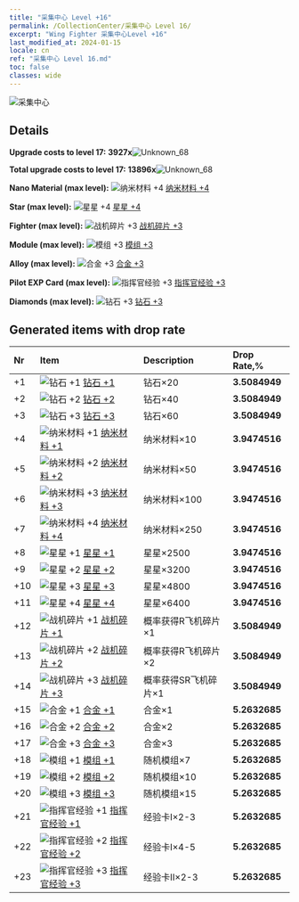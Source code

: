 ```yaml
---
title: "采集中心 Level +16"
permalink: /CollectionCenter/采集中心 Level 16/
excerpt: "Wing Fighter 采集中心Level +16"
last_modified_at: 2024-01-15
locale: cn
ref: "采集中心 Level 16.md"
toc: false
classes: wide
---
```



  ![采集中心](/images/bh_img6.png)

## Details

 **Upgrade costs to level 17:** **3927x**![Unknown_68](/images/item/bh_img25_p.png)

 **Total upgrade costs to level 17:** **13896x**![Unknown_68](/images/item/bh_img25_p.png)

 **Nano Material (max level):** ![纳米材料 +4](/images/cc/CC_Nano_Material_4_p.png) [纳米材料 +4](/CollectionCenter/纳米材料_4/)

 **Star (max level):** ![星星 +4](/images/cc/CC_Star_4_p.png) [星星 +4](/CollectionCenter/星星_4/)

 **Fighter (max level):** ![战机碎片 +3](/images/cc/CC_Fighter_Shard_3_p.png) [战机碎片 +3](/CollectionCenter/战机碎片_3/)

 **Module (max level):** ![模组 +3](/images/cc/CC_Module_3_p.png) [模组 +3](/CollectionCenter/模组_3/)

 **Alloy (max level):** ![合金 +3](/images/cc/CC_Alloy_Plate_3_p.png) [合金 +3](/CollectionCenter/合金_3/)

 **Pilot EXP Card (max level):** ![指挥官经验 +3](/images/cc/CC_Pilot_EXP_Card_3_p.png) [指挥官经验 +3](/CollectionCenter/指挥官经验_3/)

 **Diamonds (max level):** ![钻石 +3](/images/cc/CC_Diamond_3_p.png) [钻石 +3](/CollectionCenter/钻石_3/)

## Generated items with drop rate

  |  Nr |     Item   |    Description   |  Drop Rate,% |
  |:----|:-----------|:-----------------|:-------------|
  | +1 | ![钻石 +1](/images/cc/CC_Diamond_1_p.png) [钻石 +1](/CollectionCenter/钻石_1/) | 钻石×20 | **3.5084949** |
  | +2 | ![钻石 +2](/images/cc/CC_Diamond_2_p.png) [钻石 +2](/CollectionCenter/钻石_2/) | 钻石×40 | **3.5084949** |
  | +3 | ![钻石 +3](/images/cc/CC_Diamond_3_p.png) [钻石 +3](/CollectionCenter/钻石_3/) | 钻石×60 | **3.5084949** |
  | +4 | ![纳米材料 +1](/images/cc/CC_Nano_Material_1_p.png) [纳米材料 +1](/CollectionCenter/纳米材料_1/) | 纳米材料×10 | **3.9474516** |
  | +5 | ![纳米材料 +2](/images/cc/CC_Nano_Material_2_p.png) [纳米材料 +2](/CollectionCenter/纳米材料_2/) | 纳米材料×50 | **3.9474516** |
  | +6 | ![纳米材料 +3](/images/cc/CC_Nano_Material_3_p.png) [纳米材料 +3](/CollectionCenter/纳米材料_3/) | 纳米材料×100 | **3.9474516** |
  | +7 | ![纳米材料 +4](/images/cc/CC_Nano_Material_4_p.png) [纳米材料 +4](/CollectionCenter/纳米材料_4/) | 纳米材料×250 | **3.9474516** |
  | +8 | ![星星 +1](/images/cc/CC_Star_1_p.png) [星星 +1](/CollectionCenter/星星_1/) | 星星×2500 | **3.9474516** |
  | +9 | ![星星 +2](/images/cc/CC_Star_2_p.png) [星星 +2](/CollectionCenter/星星_2/) | 星星×3200 | **3.9474516** |
  | +10 | ![星星 +3](/images/cc/CC_Star_3_p.png) [星星 +3](/CollectionCenter/星星_3/) | 星星×4800 | **3.9474516** |
  | +11 | ![星星 +4](/images/cc/CC_Star_4_p.png) [星星 +4](/CollectionCenter/星星_4/) | 星星×6400 | **3.9474516** |
  | +12 | ![战机碎片 +1](/images/cc/CC_Fighter_Shard_1_p.png) [战机碎片 +1](/CollectionCenter/战机碎片_1/) | 概率获得R飞机碎片×1 | **3.5084949** |
  | +13 | ![战机碎片 +2](/images/cc/CC_Fighter_Shard_2_p.png) [战机碎片 +2](/CollectionCenter/战机碎片_2/) | 概率获得R飞机碎片×2 | **3.5084949** |
  | +14 | ![战机碎片 +3](/images/cc/CC_Fighter_Shard_3_p.png) [战机碎片 +3](/CollectionCenter/战机碎片_3/) | 概率获得SR飞机碎片×1 | **3.5084949** |
  | +15 | ![合金 +1](/images/cc/CC_Alloy_Plate_1_p.png) [合金 +1](/CollectionCenter/合金_1/) | 合金×1 | **5.2632685** |
  | +16 | ![合金 +2](/images/cc/CC_Alloy_Plate_2_p.png) [合金 +2](/CollectionCenter/合金_2/) | 合金×2 | **5.2632685** |
  | +17 | ![合金 +3](/images/cc/CC_Alloy_Plate_3_p.png) [合金 +3](/CollectionCenter/合金_3/) | 合金×3 | **5.2632685** |
  | +18 | ![模组 +1](/images/cc/CC_Module_1_p.png) [模组 +1](/CollectionCenter/模组_1/) | 随机模组×7 | **5.2632685** |
  | +19 | ![模组 +2](/images/cc/CC_Module_2_p.png) [模组 +2](/CollectionCenter/模组_2/) | 随机模组×10 | **5.2632685** |
  | +20 | ![模组 +3](/images/cc/CC_Module_3_p.png) [模组 +3](/CollectionCenter/模组_3/) | 随机模组×15 | **5.2632685** |
  | +21 | ![指挥官经验 +1](/images/cc/CC_Pilot_EXP_Card_1_p.png) [指挥官经验 +1](/CollectionCenter/指挥官经验_1/) | 经验卡I×2-3 | **5.2632685** |
  | +22 | ![指挥官经验 +2](/images/cc/CC_Pilot_EXP_Card_2_p.png) [指挥官经验 +2](/CollectionCenter/指挥官经验_2/) | 经验卡I×4-5 | **5.2632685** |
  | +23 | ![指挥官经验 +3](/images/cc/CC_Pilot_EXP_Card_3_p.png) [指挥官经验 +3](/CollectionCenter/指挥官经验_3/) | 经验卡II×2-3 | **5.2632685** |

